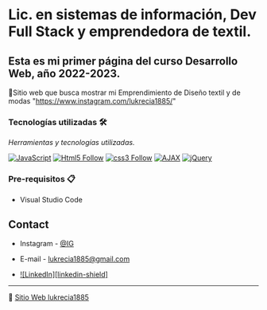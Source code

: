 # Lic. en sistemas de información, Dev Full Stack y emprendedora de textil.
## Esta es mi primer página del curso Desarrollo Web, año 2022-2023.

 📢Sitio web que busca mostrar mi Emprendimiento de Diseño textil y de modas "https://www.instagram.com/lukrecia1885/"

### Tecnologías utilizadas 🛠️

_Herramientas y tecnologías utilizadas._

[![JavaScript](https://img.shields.io/badge/JavaScript-F7DF1E?style=for-the-badge&logo=javascript&logoColor=white&labelColor=101010)](#)
[![Html5 Follow](https://img.shields.io/badge/HTML5-E34F26?style=for-the-badge&logo=html5&logoColor=white&labelColor=101010)](#)
[![css3 Follow](https://img.shields.io/badge/CSS3-1572B6?style=for-the-badge&logo=css3&logoColor=white&labelColor=101010)](#)
[![AJAX](https://img.shields.io/badge/AJAX-F7DF1E?style=for-the-badge&logo=javascript&logoColor=white&labelColor=101010)](#)
[![jQuery](https://img.shields.io/badge/jQuery-1572B6?style=for-the-badge&logo=jquery&logoColor=white&labelColor=101010)](#)

### Pre-requisitos 📋

* Visual Studio Code

<!-- CONTACT -->
## Contact

* Instagram - [@IG](https://www.instagram.com/lukrecia1885/) 

* E-mail - lukrecia1885@gmail.com

* [![LinkedIn][linkedin-shield]](https://www.linkedin.com/in/lucrecia-cecilia-roa-242b7514)

---
📌 [Sitio Web lukrecia1885 ](https://lroa28.github.io/GitLROA/) 



